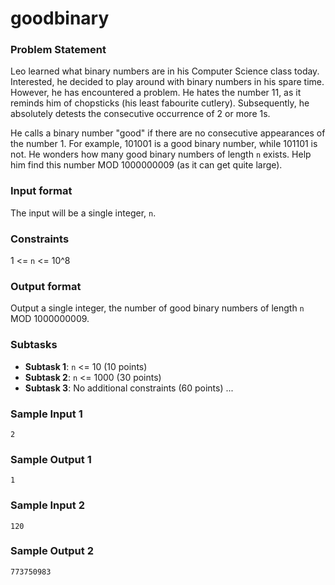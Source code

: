 # goodbinary

### Problem Statement
Leo learned what binary numbers are in his Computer Science class today. Interested, he decided to play around with binary numbers in his spare time. However, he has encountered a problem. He hates the number 11, as it reminds him of chopsticks (his least fabourite cutlery). Subsequently, he absolutely detests the consecutive occurrence of 2 or more 1s.

He calls a binary number "good" if there are no consecutive appearances of the number 1. For example, 101001 is a good binary number, while 101101 is not. He wonders how many good binary numbers of length `n` exists. Help him find this number MOD 1000000009 (as it can get quite large).

### Input format
The input will be a single integer, `n`.

### Constraints
1 <= `n` <= 10^8

### Output format
Output a single integer, the number of good binary numbers of length `n` MOD 1000000009.

### Subtasks
- **Subtask 1**: `n` <= 10 (10 points)
- **Subtask 2**: `n` <= 1000 (30 points)
- **Subtask 3**: No additional constraints (60 points)
...

### Sample Input 1
```2```

### Sample Output 1
```1```

### Sample Input 2
```120```

### Sample Output 2
```773750983```

